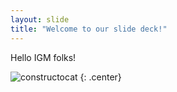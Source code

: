 ```yaml
---
layout: slide
title: "Welcome to our slide deck!"
---
```


Hello IGM folks!

![constructocat](https://octodex.github.com/images/constructocat2.jpg)
{: .center}
